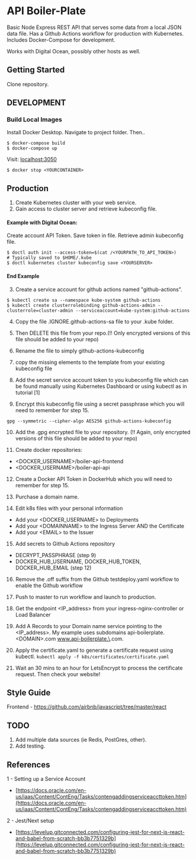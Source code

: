 # API Boiler-Plate
Basic Node Express REST API that serves some data from a local JSON data file. Has a Github Actions workflow for production with Kubernetes. Includes Docker-Compose for development.

Works with Digital Ocean, possibly other hosts as well.

## Getting Started
Clone repository.

## DEVELOPMENT

### Build Local Images
Install Docker Desktop. Navigate to project folder. Then..
```
$ docker-compose build
$ docker-compose up
```
Visit: [localhost:3050](http://localhost:3050)
```
$ docker stop <YOURCONTAINER>
```
## Production
1. Create Kubernetes cluster with your web service.
2. Gain access to cluster server and retrieve kubeconfig file.

#### Example with Digital Ocean:

Create account API Token. Save token in file.
Retrieve admin kubeconfig file.
```
$ doctl auth init --access-token=$(cat /<YOURPATH_TO_API_TOKEN>)
# Typically saved to $HOME/.kube
$ doctl kubernetes cluster kubeconfig save <YOURSERVER>
```
#### End Example
3. Create a service account for github actions named "github-actions".
```
$ kubectl create sa --namespace kube-system github-actions
$ kubectl create clusterrolebinding github-actions-admin --clusterrole=cluster-admin --serviceaccount=kube-system:github-actions
```
4. Copy the file .IGNORE.github-actions-sa file to your .kube folder.
5. Then DELETE this file from your repo.(!! Only encrypted versions of this file should be added to your repo)
6. Rename the file to simply github-actions-kubeconfig
7. copy the missing elements to the template from your existing kubeconfig file
8. Add the secret service account token to you kubeconfig file which can be found manually using Kubernetes Dashboard or using kubectl as in tutorial [1]

9. Encrypt this kubeconfig file using a secret passphrase which you will need to remember for step 15.
```
gpg --symmetric --cipher-algo AES256 github-actions-kubeconfig
```
10. Add the .gpg encrypted file to your repository. (!! Again, only encrypted versions of this file should be added to your repo)

11. Create docker repositories:
 -  \<DOCKER_USERNAME>/boiler-api-frontend
 -  \<DOCKER_USERNAME>/boiler-api-api

12. Create a Docker API Token in DockerHub which you will need to remember for step 15.

13. Purchase a domain name.

14. Edit k8s files with your personal information
 - Add your \<DOCKER_USERNAME> to Deployments
 - Add your \<DOMAINNAME> to the Ingress Server AND the Certificate
 - Add your \<EMAIL> to the Issuer

15. Add secrets to Github Actions repository
 - DECRYPT_PASSPHRASE (step 9)
 - DOCKER_HUB_USERNAME, DOCKER_HUB_TOKEN, DOCKER_HUB_EMAIL (step 12)

16. Remove the .off suffix from the Github testdeploy.yaml workflow to enable the Github workflow

17. Push to master to run workflow and launch to production.

18. Get the endpoint \<IP_address> from your ingress-nginx-controller or Load Balancer

19. Add A Records to your Domain name service pointing to the \<IP_address>. My example uses subdomains api-boilerplate.\<DOMAIN>.com www.api-boilerplate.\<DOMAIN>.com.

20. Apply the certificate.yaml to generate a certificate request using kubectl.
```kubectl apply -f k8s/certificates/certificate.yaml```

21. Wait an 30 mins to an hour for LetsEncrypt to process the certificate request. Then check your website!

## Style Guide
Frontend - https://github.com/airbnb/javascript/tree/master/react

## TODO
1. Add multiple data sources (ie Redis, PostGres, other).
2. Add testing.

## References
1 - Setting up a Service Account
- [https://docs.oracle.com/en-us/iaas/Content/ContEng/Tasks/contengaddingserviceaccttoken.htm](https://docs.oracle.com/en-us/iaas/Content/ContEng/Tasks/contengaddingserviceaccttoken.htm)

2 - Jest/Next setup
- [https://levelup.gitconnected.com/configuring-jest-for-next-js-react-and-babel-from-scratch-bb3b7751329b](https://levelup.gitconnected.com/configuring-jest-for-next-js-react-and-babel-from-scratch-bb3b7751329b)
